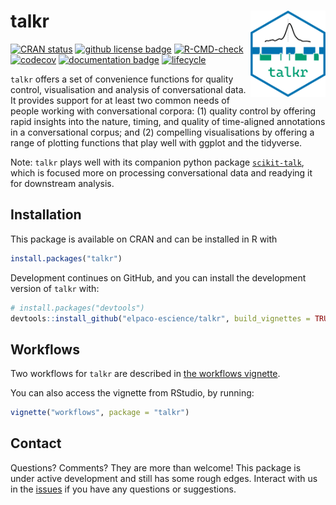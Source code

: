 
# talkr <a href="https://elpaco-escience.github.io/talkr/"><img src="man/figures/logo.png" align="right" height="138" /></a>

<!-- badges: start -->
[![CRAN status](https://www.r-pkg.org/badges/version/talkr)](https://cran.r-project.org/package=talkr)
[![github license badge](https://img.shields.io/github/license/elpaco-escience/talkr)](https://github.com/elpaco-escience/talkr)
[![R-CMD-check](https://github.com/elpaco-escience/talkr/actions/workflows/R-CMD-check.yaml/badge.svg)](https://github.com/elpaco-escience/talkr/actions/workflows/R-CMD-check.yaml)  [![codecov](https://codecov.io/github/elpaco-escience/talkr/graph/badge.svg?token=MTA2S1LLGH)](https://app.codecov.io/github/elpaco-escience/talkr)
[![documentation badge](https://img.shields.io/badge/pkgdown-documentation-khaki)](https://elpaco-escience.github.io/talkr/)
[![lifecycle](https://img.shields.io/badge/lifecycle-maturing-blue.svg)](https://lifecycle.r-lib.org/articles/stages.html#maturing)
<!-- badges: end -->

`talkr` offers a set of convenience functions for quality control, visualisation and analysis of conversational data.
It provides support for at least two common needs of people working with conversational corpora:
(1) quality control by offering rapid insights into the nature, timing, and quality of time-aligned annotations in a conversational corpus; and
(2) compelling visualisations by offering a range of plotting functions that play well with ggplot and the tidyverse. 

Note: `talkr` plays well with its companion python package [`scikit-talk`](https://github.com/elpaco-escience/scikit-talk), which is focused more on processing conversational data and readying it for downstream analysis.

## Installation

This package is available on CRAN and can be installed in R with

```r
install.packages("talkr")
```

Development continues on GitHub, and you can install the development version of `talkr` with:

``` r
# install.packages("devtools")
devtools::install_github("elpaco-escience/talkr", build_vignettes = TRUE)
```


## Workflows

Two workflows for `talkr` are described in [the workflows vignette](https://elpaco-escience.github.io/talkr/articles/workflows.html).

You can also access the vignette from RStudio, by running:

``` r
vignette("workflows", package = "talkr")
```

## Contact

Questions? Comments? They are more than welcome!
This package is under active development and still has some rough edges.
Interact with us in the [issues](https://github.com/elpaco-escience/talkr/issues) if you have any questions or suggestions.
